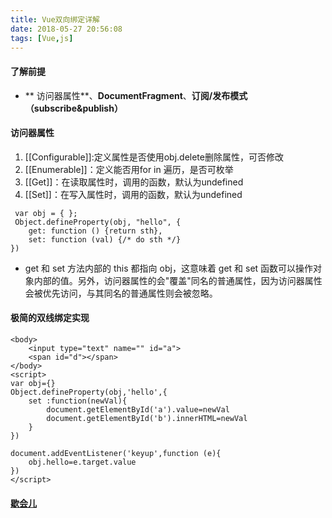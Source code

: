 ```yaml
---
title: Vue双向绑定详解
date: 2018-05-27 20:56:08
tags: [Vue,js]
---
```


#### 了解前提

- ** 访问器属性**、**DocumentFragment**、**订阅/发布模式（subscribe&publish）**

#### 访问器属性

1. [[Configurable]]:定义属性是否使用obj.delete删除属性，可否修改
2. [[Enumerable]]：定义能否用for in 遍历，是否可枚举
3. [[Get]]：在读取属性时，调用的函数，默认为undefined
4. [[Set]]：在写入属性时，调用的函数，默认为undefined

```
 var obj = { };
 Object.defineProperty(obj, "hello", {
	get: function () {return sth},
	set: function (val) {/* do sth */}
})
```

-  get 和 set 方法内部的 this 都指向 obj，这意味着 get 和 set 函数可以操作对象内部的值。另外，访问器属性的会"覆盖"同名的普通属性，因为访问器属性会被优先访问，与其同名的普通属性则会被忽略。

#### 极简的双线绑定实现

~~~
<body>
    <input type="text" name="" id="a">
    <span id="d"></span>
</body>
<script>
var obj={}
Object.defineProperty(obj,'hello',{
    set :function(newVal){
        document.getElementById('a').value=newVal
        document.getElementById('b').innerHTML=newVal
    }
})

document.addEventListener('keyup',function (e){
    obj.hello=e.target.value
})
</script>
~~~

#### [歇会儿](http://www.cnblogs.com/kidney/p/6052935.html?utm_source=gold_browser_extension)